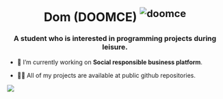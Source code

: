 <h1 align="center">Dom (DOOMCE) <sup> <img src="https://komarev.com/ghpvc/?username=doomce&label=STALKERS%20&color=green&style=flat" alt="doomce" /> </sup></h1>
<h3 align="center">A student who is interested in programming projects during leisure.</h3>



- 🔭 I’m currently working on **Social responsible business platform**.

- 👨‍💻 All of my projects are available at public github repositories.

![](https://hit.yhype.me/github/profile?user_id=40797035)
  
<!--
**Doomce/Doomce** is a ✨ _special_ ✨ repository because its `README.md` (this file) appears on your GitHub profile.

Here are some ideas to get you started:

- 🔭 I’m currently working on ...
- 🌱 I’m currently learning ...
- 👯 I’m looking to collaborate on ...
- 🤔 I’m looking for help with ...
- 💬 Ask me about ...
- 📫 How to reach me: ...
- 😄 Pronouns: ...
- ⚡ Fun fact: ...
-->
